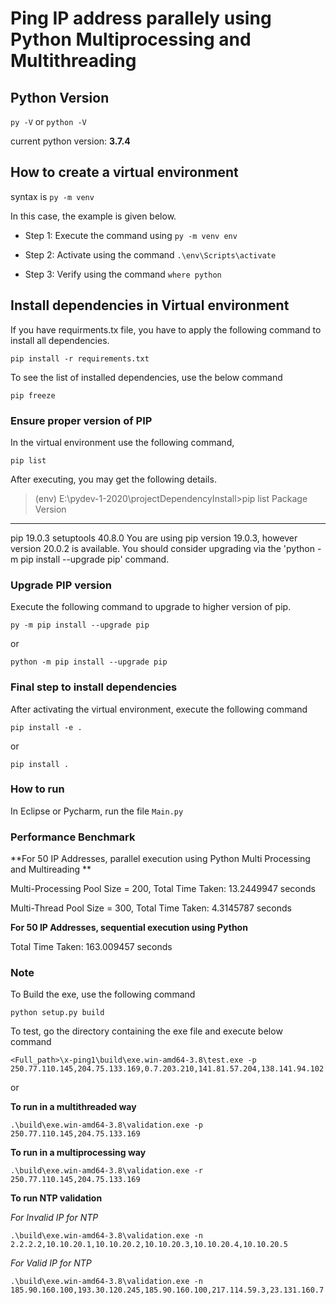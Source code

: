 # Ping IP address parallely using Python  Multiprocessing and Multithreading

## Python Version

`py -V` or `python -V`

current python version: **3.7.4**

## How to create a virtual environment

syntax is `py -m venv` <enviornment name>

In this case, the example is given below.

* Step 1: Execute the command using `py -m venv env`

* Step 2: Activate using the command `.\env\Scripts\activate`

* Step 3: Verify using the command `where python`

## Install dependencies in Virtual environment

If you have requirments.tx file, you have to apply the following command to install all dependencies.

`pip install -r requirements.txt`

To see the list of installed dependencies, use the below command

`pip freeze`

### Ensure proper version of PIP
In the virtual environment use the following command,

`pip list`

After executing, you may get the following details.

>(env) E:\pydev-1-2020\projectDependencyInstall>pip list
Package    Version
---------- -------
pip        19.0.3
setuptools 40.8.0
You are using pip version 19.0.3, however version 20.0.2 is available.
You should consider upgrading via the 'python -m pip install --upgrade pip' command.
>

### Upgrade PIP version
Execute the following command to upgrade to higher version of pip.

`py -m pip install --upgrade pip`

or

`python -m pip install --upgrade pip`

### Final step to install dependencies

After activating the virtual environment, execute the following command

`pip install -e .`

or

`pip install .`

### How to run

In Eclipse or Pycharm, run the file `Main.py`


### Performance Benchmark

**For 50 IP Addresses, parallel execution using Python Multi Processing and Multireading **

Multi-Processing Pool Size = 200, Total Time Taken:  13.2449947  seconds

Multi-Thread Pool Size = 300, Total Time Taken:  4.3145787  seconds


**For 50 IP Addresses, sequential execution using Python**

Total Time Taken:  163.009457  seconds

### Note

To Build the exe, use the following command

`python setup.py build`

To test, go the directory containing the exe file and execute below command

`<Full_path>\x-ping1\build\exe.win-amd64-3.8\test.exe -p 250.77.110.145,204.75.133.169,0.7.203.210,141.81.57.204,138.141.94.102`

or

**To run in a multithreaded way**

`.\build\exe.win-amd64-3.8\validation.exe -p 250.77.110.145,204.75.133.169`

**To run in a multiprocessing way**

`.\build\exe.win-amd64-3.8\validation.exe -r 250.77.110.145,204.75.133.169`

**To run NTP validation**

*For Invalid IP for NTP*

`.\build\exe.win-amd64-3.8\validation.exe -n 2.2.2.2,10.10.20.1,10.10.20.2,10.10.20.3,10.10.20.4,10.10.20.5`

*For Valid IP for NTP*

`.\build\exe.win-amd64-3.8\validation.exe -n 185.90.160.100,193.30.120.245,185.90.160.100,217.114.59.3,23.131.160.7`

